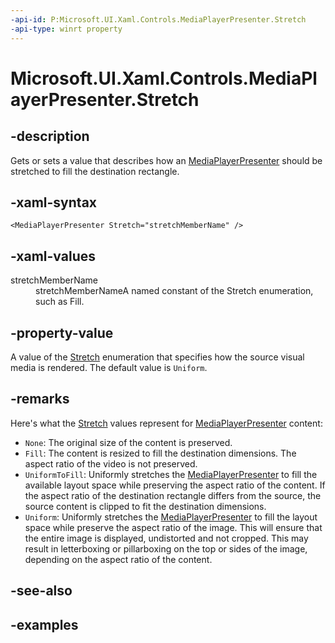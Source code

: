 ```yaml
---
-api-id: P:Microsoft.UI.Xaml.Controls.MediaPlayerPresenter.Stretch
-api-type: winrt property
---
```


# Microsoft.UI.Xaml.Controls.MediaPlayerPresenter.Stretch

<!--
public Microsoft.UI.Xaml.Media.Stretch Stretch { get; set; }
-->

## -description

Gets or sets a value that describes how an [MediaPlayerPresenter](mediaplayerpresenter.md) should be stretched to fill the destination rectangle.

## -xaml-syntax

```xaml
<MediaPlayerPresenter Stretch="stretchMemberName" />
```

## -xaml-values

<dl><dt>stretchMemberName</dt><dd>stretchMemberNameA named constant of the Stretch enumeration, such as Fill.</dd>
</dl>

## -property-value

A value of the [Stretch](../microsoft.ui.xaml.media/stretch.md) enumeration that specifies how the source visual media is rendered. The default value is `Uniform`.

## -remarks

Here's what the [Stretch](../microsoft.ui.xaml.media/stretch.md) values represent for [MediaPlayerPresenter](mediaplayerpresenter.md) content:

+ `None`: The original size of the content is preserved.
+ `Fill`: The content is resized to fill the destination dimensions. The aspect ratio of the video is not preserved.
+ `UniformToFill`: Uniformly stretches the [MediaPlayerPresenter](mediaplayerpresenter.md) to fill the available layout space while preserving the aspect ratio of the content. If the aspect ratio of the destination rectangle differs from the source, the source content is clipped to fit the destination dimensions.
+ `Uniform`: Uniformly stretches the [MediaPlayerPresenter](mediaplayerpresenter.md) to fill the layout space while preserve the aspect ratio of the image. This will ensure that the entire image is displayed, undistorted and not cropped. This may result in letterboxing or pillarboxing on the top or sides of the image, depending on the aspect ratio of the content.

## -see-also

## -examples
